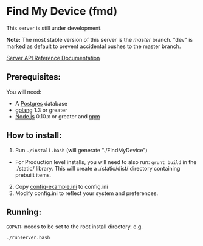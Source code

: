 # Find My Device (fmd)

This server is still under development.

**Note:** The most stable version of this server is the *master* branch. "dev"
is marked as default to prevent accidental pushes to the master branch.

[Server API Reference Documentation](https://wiki.mozilla.org/Services/WheresMyFox#Server_API_Reference.2FDocumentation)

## Prerequisites:

You will need:

- A [Postgres](http://www.postgresql.org/) database
- [golang](http://golang.org/) 1.3 or greater
- [Node.js](http://nodejs.org/) 0.10.x or greater and [npm](http://npmjs.org/)

## How to install:

1. Run `./install.bash` (will generate "./FindMyDevice")
  - For Production level installs, you will need to also run:
    `grunt build` in the ./static/ library. This will create a
    ./static/dist/ directory containing prebuilt items.
2. Copy [config-example.ini](config-sample.ini) to config.ini
3. Modify config.ini to reflect your system and preferences.

## Running:

`GOPATH` needs to be set to the root install directory. e.g.

```sh
./runserver.bash
```
